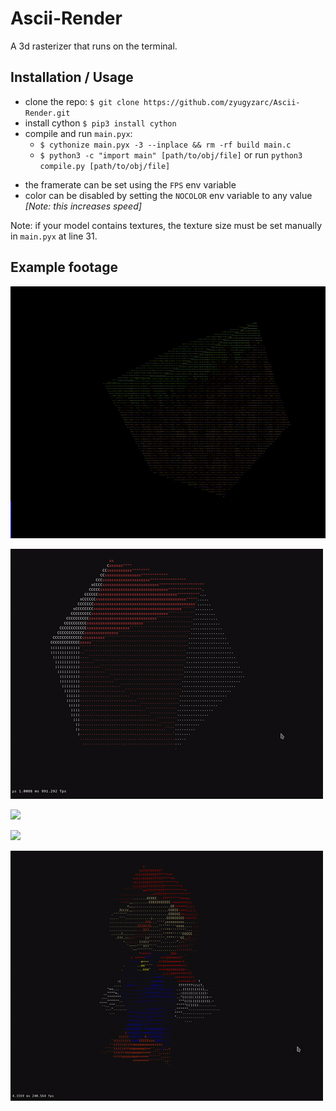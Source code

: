 # Ascii-Render
A 3d rasterizer that runs on the terminal.

## Installation / Usage
- clone the repo: `$ git clone https://github.com/zyugyzarc/Ascii-Render.git`
- install cython `$ pip3 install cython`
- compile and run `main.pyx`:
  - `$ cythonize main.pyx -3 --inplace && rm -rf build main.c`
  - `$ python3 -c "import main" [path/to/obj/file]`
  or run `python3 compile.py [path/to/obj/file]`
* the framerate can be set using the `FPS` env variable
* color can be disabled by setting the `NOCOLOR` env variable to any value *[Note: this increases speed]*

Note: if your model contains textures, the texture size must be set manually in `main.pyx` at line 31.

## Example footage

![](https://raw.githubusercontent.com/zyugyzarc/Ascii-Render/main/.github/textured.gif)

![](https://raw.githubusercontent.com/zyugyzarc/Ascii-Render/main/.github/color_example.gif)

![](https://raw.githubusercontent.com/zyugyzarc/Ascii-Render/main/.github/suzane_mouse.gif)

![](https://raw.githubusercontent.com/zyugyzarc/Ascii-Render/main/.github/minecraft.gif)

![](https://raw.githubusercontent.com/zyugyzarc/Ascii-Render/main/.github/mario.gif)


